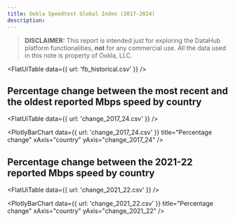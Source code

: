 ```yaml
---
title: Ookla Speedtest Global Index (2017-2024)
description: 
---
```


> **DISCLAIMER:** This report is intended just for exploring the DataHub platform functionalities, **not** for any commercial use. All the data used in this note is property of Ookla, LLC.

<FlatUiTable
  data={{
    url: 'fb_historical.csv'
  }}
/>

## Percentage change between the most recent and the oldest reported Mbps speed by country

<FlatUiTable
  data={{
    url: 'change_2017_24.csv'
  }}
/> 

<PlotlyBarChart
  data={{
    url: 'change_2017_24.csv'
  }}
  title="Percentage change"
  xAxis="country"
  yAxis="change_2017_24"
/>

## Percentage change between the 2021-22 reported Mbps speed by country

<FlatUiTable
  data={{
    url: 'change_2021_22.csv'
  }}
/> 

<PlotlyBarChart
  data={{
    url: 'change_2021_22.csv'
  }}
  title="Percentage change"
  xAxis="country"
  yAxis="change_2021_22"
/>

